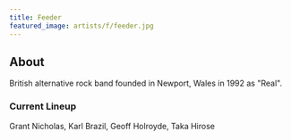 ```yaml
---
title: Feeder
featured_image: artists/f/feeder.jpg
---
```

## About

British alternative rock band founded in Newport, Wales in 1992 as "Real".

### Current Lineup

Grant Nicholas, Karl Brazil, Geoff Holroyde, Taka Hirose

